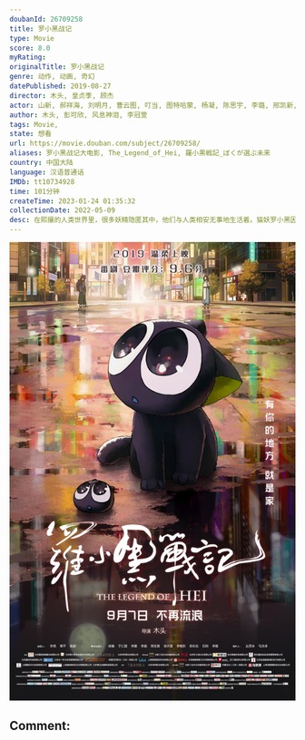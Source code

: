 ```yaml
---
doubanId: 26709258
title: 罗小黑战记
type: Movie
score: 8.0
myRating: 
originalTitle: 罗小黑战记
genre: 动作, 动画, 奇幻
datePublished: 2019-08-27
director: 木头, 皇贞季, 顾杰
actor: 山新, 郝祥海, 刘明月, 曹云图, 叮当, 图特哈蒙, 杨凝, 陈思宇, 李璐, 邢凯新, 李铫, 高枫, 沈念如, 瞳音, 李兰陵, 林帽帽, 叶知秋, 张恩泽, 闫夜桥, 李轻扬, 赵小双, 艾索, 木头, 花泽香菜, 宫野真守, 樱井孝宏, 大塚芳忠, 长岛雄一, 丰崎爱生, 齐藤壮马, 杉田智和, 松冈祯丞, 水濑祈, 石见舞菜香, 三宅麻理惠, 川崎芽衣子, 刘婧荦, 宇垣美里, 相马康一, 石狩勇气, 室元气, 坂泰斗, 佐佐木义人, 王世豪, 佐原诚
author: 木头, 彭可欣, 风息神泪, 李冠萱
tags: Movie, 
state: 想看
url: https://movie.douban.com/subject/26709258/
aliases: 罗小黑战记大电影, The_Legend_of_Hei, 羅小黒戦記_ぼくが選ぶ未来
country: 中国大陆
language: 汉语普通话
IMDb: tt10734928
time: 101分钟
createTime: 2023-01-24 01:35:32
collectionDate: 2022-05-09
desc: 在熙攘的人类世界里，很多妖精隐匿其中，他们与人类相安无事地生活着。猫妖罗小黑因为家园被破坏，开始了它的流浪之旅。这场旅途中惺惺相惜的妖精同类与和谐包容的人类伙伴相继出现，让小黑陷入了两难抉择，究竟何处...
---
```


![image](assets/p2568288336.jpg)

Comment: 
---


